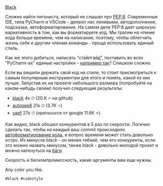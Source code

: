 [Black](https://github.com/psf/black)

Сложно найти питониста, который не слышал про [PEP:8](https://www.python.org/dev/peps/pep-0008/).
Современные IDE, типа PyCharm и VSCode - делают нас ленивыми, автодополнение, подсказки, автоформатирование.
На самом деле PEP:8 дает широкую вариативность в том, как вы форматируете код.
Мы тратим на чтение кода больше времени, чем на написание, поэтому, чтобы облегчить жизнь себе и другим членам команды - проще использовать единый стиль.

Как же этого добиться, написать "стайлгайд", поставить во всех "PyCharm-ax" единые настройки - [например так](https://github.com/psf/black/blob/master/docs/editor_integration.md)? Слишком сложно.

Если вы решили держать свой код на стиле, то стоит присмотреться к самым популярным инструментам для этого и понять, какой из них лучше.
Запустив их на проекте небольшого размера (попробуйте на каком-нибудь своем) получил следующие результаты:

- [black](https://github.com/psf/black) 4s ⏱ (20.K  ⭐️ на github)
- [autopep8](https://github.com/hhatto/autopep8) 21s ⏱ (3.7К ⭐️)
- [yapf](https://github.com/google/yapf) 27s ⏱ (opensource от google 11.6К ⭐️)

Как видно, black обошел конкурентов в 5 раз по скорости.
Логично сделать так, чтобы на каждый ваш commit происходило [автоформатирование кода](https://pre-commit.com/), и вопрос времени может стать довольно остро.
Из минусов black - он менее гибкий, чем его конкуренты, если это можно назвать минусом, также black - довольно молодой проект и можно наткнуться на [баги](https://github.com/psf/black/issues?q=is%3Aopen+is%3Aissue+label%3Abug).

Скорость и бескомпромиссность, какие аргументы вам еще нужны.

Any color you like.

    #black #codestyle
